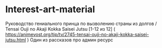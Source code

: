 # Interest-art-material 
Руководство гениального принца по вызволению страны из долгов / Tensai Ouji no Akaji Kokka Saisei Jutsu [1-12 из 12] ( https://animevost.org/tip/tv/2745-tensai-ouji-no-akaji-kokka-saisei-jutsu.html ) Один из рассказов про админ ресурс
